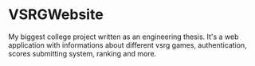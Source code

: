 # VSRGWebsite

My biggest college project written as an engineering thesis.
It's a web application with informations about different vsrg games, authentication, scores submitting system, ranking and more.

